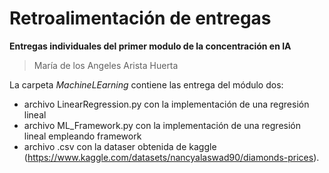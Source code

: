 # Retroalimentación de entregas
**Entregas individuales del primer modulo de la concentración en IA**
> María de los Angeles Arista Huerta

La carpeta *MachineLEarning* contiene las entrega del módulo dos: 
* archivo LinearRegression.py con la implementación de una regresión lineal
* archivo ML_Framework.py con la implementación de una regresión lineal empleando framework 
* archivo .csv con la dataser obtenida de kaggle (https://www.kaggle.com/datasets/nancyalaswad90/diamonds-prices).

